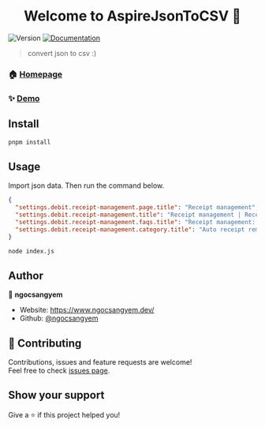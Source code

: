 <h1 align="center">Welcome to AspireJsonToCSV 👋</h1>
<p>
  <img alt="Version" src="https://img.shields.io/badge/version-0.0.1-blue.svg?cacheSeconds=2592000" />
  <a href="https://github.com/sagsagg/AspireJsonToCSV" target="_blank">
    <img alt="Documentation" src="https://img.shields.io/badge/documentation-yes-brightgreen.svg" />
  </a>
</p>

> convert json to csv :)

### 🏠 [Homepage](https://github.com/sagsagg/AspireJsonToCSV)

### ✨ [Demo](https://github.com/sagsagg/AspireJsonToCSV)

## Install

```sh
pnpm install
```

## Usage

Import json data. Then run the command below.

```json
{
  "settings.debit.receipt-management.page.title": "Receipt management",
  "settings.debit.receipt-management.title": "Receipt management | Receipt\n management",
  "settings.debit.receipt-management.faqs.title": "Receipt management: FAQs",
  "settings.debit.receipt-management.category.title": "Auto receipt reminders",
}
```

```sh
node index.js
```

## Author

👤 **ngocsangyem**

* Website: https://www.ngocsangyem.dev/
* Github: [@ngocsangyem](https://github.com/ngocsangyem)

## 🤝 Contributing

Contributions, issues and feature requests are welcome!<br />Feel free to check [issues page](https://github.com/sagsagg/AspireJsonToCSV/issues). 

## Show your support

Give a ⭐️ if this project helped you!